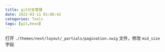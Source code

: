 ```yaml
---
title: git分支管理
date: 2022-03-11 01:06:42
categories: Tools
tags: [git,hexo]
---
```


打开 `./themes/next/layout/_partials/pagination.swig` 文件，修改 `mid_size` 字段